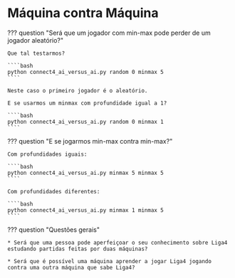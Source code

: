 # Máquina contra Máquina

??? question "Será que um jogador com min-max pode perder de um jogador aleatório?"

    Que tal testarmos?

    ````bash
    python connect4_ai_versus_ai.py random 0 minmax 5
    ````

    Neste caso o primeiro jogador é o aleatório. 

    E se usarmos um minmax com profundidade igual a 1?

    ````bash
    python connect4_ai_versus_ai.py random 0 minmax 1
    ````


??? question "E se jogarmos min-max contra min-max?"

    Com profundidades iguais:

    ````bash
    python connect4_ai_versus_ai.py minmax 5 minmax 5
    ````

    Com profundidades diferentes:

    ````bash
    python connect4_ai_versus_ai.py minmax 1 minmax 5
    ````

??? question "Questões gerais"

    * Será que uma pessoa pode aperfeiçoar o seu conhecimento sobre Liga4 estudando partidas feitas por duas máquinas?

    * Será que é possível uma máquina aprender a jogar Liga4 jogando contra uma outra máquina que sabe Liga4?
